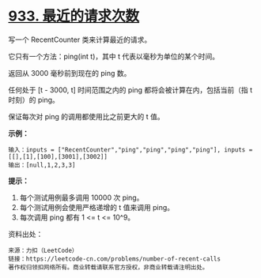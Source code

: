 # [933. 最近的请求次数](https://leetcode-cn.com/problems/number-of-recent-calls/)

写一个 RecentCounter 类来计算最近的请求。

它只有一个方法：ping(int t)，其中 t 代表以毫秒为单位的某个时间。

返回从 3000 毫秒前到现在的 ping 数。

任何处于 [t - 3000, t] 时间范围之内的 ping 都将会被计算在内，包括当前（指 t 时刻）的 ping。

保证每次对 ping 的调用都使用比之前更大的 t 值。

**示例：**

```
输入：inputs = ["RecentCounter","ping","ping","ping","ping"], inputs = [[],[1],[100],[3001],[3002]]
输出：[null,1,2,3,3]
```

**提示：**

1. 每个测试用例最多调用 10000 次 ping。
2. 每个测试用例会使用严格递增的 t 值来调用 ping。
3. 每次调用 ping 都有 1 <= t <= 10^9。



资料出处：

```
来源：力扣（LeetCode）
链接：https://leetcode-cn.com/problems/number-of-recent-calls
著作权归领扣网络所有。商业转载请联系官方授权，非商业转载请注明出处。
```


